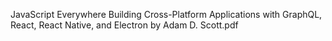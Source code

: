 JavaScript Everywhere Building Cross-Platform Applications with GraphQL, React, React Native, and Electron by Adam D. Scott.pdf
